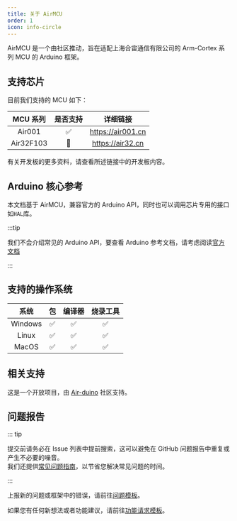 ```yaml
---
title: 关于 AirMCU
order: 1
icon: info-circle
---
```


AirMCU 是一个由社区推动，旨在适配上海合宙通信有限公司的 Arm-Cortex 系列 MCU 的 Arduino 框架。

## 支持芯片

目前我们支持的 MCU 如下：

| MCU 系列  | 是否支持 |      详细链接       |
| :-------: | :------: | :-----------------: |
|  Air001   |    ✅     | <https://air001.cn> |
| Air32F103 |    🔨     | <https://air32.cn>  |

有关开发板的更多资料，请查看所述链接中的开发板内容。

## Arduino 核心参考

本文档基于 AirMCU，兼容官方的 Arduino API，同时也可以调用芯片专用的接口如`HAL`库。

:::tip

我们不会介绍常见的 Arduino API，要查看 Arduino 参考文档，请考虑阅读[官方文档](https://www.arduino.cc/reference/en/)

:::

## 支持的操作系统

|  系统   |  包   | 编译器 | 烧录工具 |
| :-----: | :---: | :----: | :------: |
| Windows |   ✅   |   ✅    |    ✅     |
|  Linux  |   ✅   |   ✅    |    ✅     |
|  MacOS  |   ✅   |   ✅    |    ✅     |

## 相关支持

这是一个开放项目，由 [Air-duino](https://github.com/Air-duino) 社区支持。

## 问题报告

::: tip

提交前请务必在 Issue 列表中提前搜索，这可以避免在 GitHub 问题报告中重复或产生不必要的噪音。  
我们还提供[常见问题指南](/FAQ)，以节省您解决常见问题的时间。

:::

上报新的问题或框架中的错误，请前往[问题模板](https://github.com/Air-duino/Arduino-AirMCU/issues/new?assignees=&labels=%E5%BE%85%E5%88%86%E7%B1%BB&projects=&template=bug-report.yml)。

如果您有任何新想法或者功能建议，请前往[功能请求模板](https://github.com/Air-duino/Arduino-AirMCU/issues/new?assignees=&labels=%E5%BE%85%E5%88%86%E7%B1%BB&projects=&template=feature-request.yml)。
